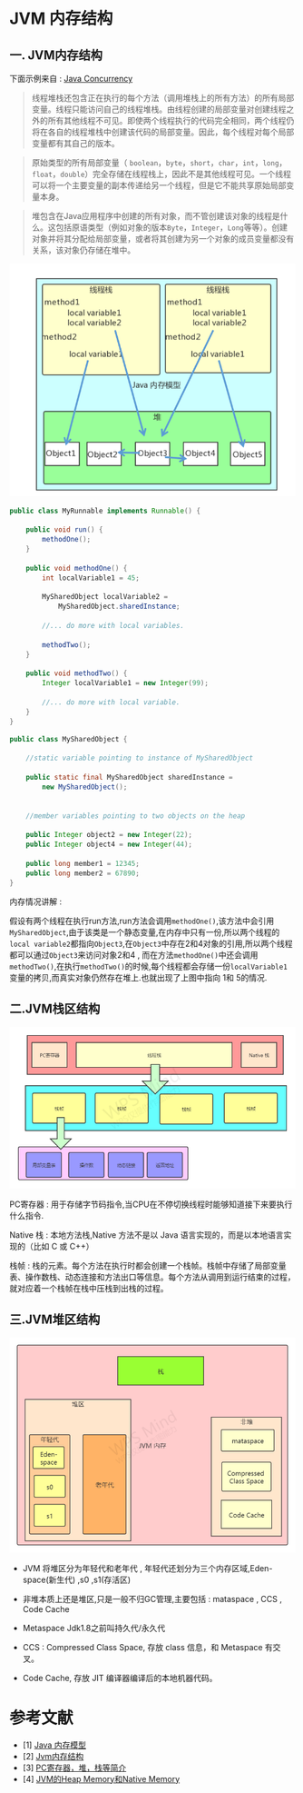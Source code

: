# JVM 内存结构



## 一. JVM内存结构
下面示例来自 : [Java Concurrency](http://tutorials.jenkov.com/java-concurrency/java-memory-model.html)

> 线程堆栈还包含正在执行的每个方法（调用堆栈上的所有方法）的所有局部变量。线程只能访问自己的线程堆栈。由线程创建的局部变量对创建线程之外的所有其他线程不可见。即使两个线程执行的代码完全相同，两个线程仍将在各自的线程堆栈中创建该代码的局部变量。因此，每个线程对每个局部变量都有其自己的版本。 

> 原始类型的所有局部变量（ `boolean`，`byte`，`short`，`char`，`int`，`long`， `float`，`double`）完全存储在线程栈上，因此不是其他线程可见。一个线程可以将一个主要变量的副本传递给另一个线程，但是它不能共享原始局部变量本身。 

> 堆包含在Java应用程序中创建的所有对象，而不管创建该对象的线程是什么。这包括原语类型（例如对象的版本`Byte`，`Integer`，`Long`等等）。创建对象并将其分配给局部变量，或者将其创建为另一个对象的成员变量都没有关系，该对象仍存储在堆中。 

![JVM 内存结构](../../resources/java/jvm/Java内存结构.png)

```java
public class MyRunnable implements Runnable() {

    public void run() {
        methodOne();
    }

    public void methodOne() {
        int localVariable1 = 45;

        MySharedObject localVariable2 =
            MySharedObject.sharedInstance;

        //... do more with local variables.

        methodTwo();
    }

    public void methodTwo() {
        Integer localVariable1 = new Integer(99);

        //... do more with local variable.
    }
}
```
```java
public class MySharedObject {

    //static variable pointing to instance of MySharedObject

    public static final MySharedObject sharedInstance =
        new MySharedObject();


    //member variables pointing to two objects on the heap

    public Integer object2 = new Integer(22);
    public Integer object4 = new Integer(44);

    public long member1 = 12345;
    public long member2 = 67890;
}
```

内存情况讲解 : 

假设有两个线程在执行run方法,run方法会调用`methodOne()`,该方法中会引用`MySharedObject`,由于该类是一个静态变量,在内存中只有一份,所以两个线程的` local variable2 `都指向`Object3`,在`Object3`中存在2和4对象的引用,所以两个线程都可以通过`Object3`来访问对象2和4 , 而在方法`methodOne()`中还会调用`methodTwo()`,在执行`methodTwo()`的时候,每个线程都会存储一份`localVariable1` 变量的拷贝,而真实对象仍然存在堆上.也就出现了上图中指向 1和 5的情况.

## 二.JVM栈区结构

![Java栈内存结构](../../resources/java/jvm/Java栈内存结构.png)

PC寄存器 : 用于存储字节码指令,当CPU在不停切换线程时能够知道接下来要执行什么指令.

Native 栈 : 本地方法栈,Native 方法不是以 Java 语言实现的，而是以本地语言实现的（比如 C 或 C++）

栈帧 : 栈的元素。每个方法在执行时都会创建一个栈帧。栈帧中存储了局部变量表、操作数栈、动态连接和方法出口等信息。每个方法从调用到运行结束的过程，就对应着一个栈帧在栈中压栈到出栈的过程。

## 三.JVM堆区结构

![JVM内存结构-堆区](../../resources/java/jvm/JVM内存结构-堆区.png)

- JVM 将堆区分为年轻代和老年代  , 年轻代还划分为三个内存区域,Eden-space(新生代) ,s0 ,s1(存活区)

- 非堆本质上还是堆区,只是一般不归GC管理,主要包括 : mataspace , CCS , Code Cache
- Metaspace Jdk1.8之前叫持久代/永久代
- CCS : Compressed Class Space, 存放 class 信息，和 Metaspace 有交叉。
- Code Cache, 存放 JIT 编译器编译后的本地机器代码。



# 参考文献

- [1] [Java 内存模型](http://tutorials.jenkov.com/java-concurrency/java-memory-model.html )
- [2] [Jvm内存结构](https://blog.csdn.net/rongtaoup/article/details/89142396)
- [3] [PC寄存器，堆，栈等简介](https://blog.csdn.net/axiang_/article/details/107366145)
- [4] [JVM的Heap Memory和Native Memory](https://blog.csdn.net/u013721793/article/details/51204001?utm_medium=distribute.pc_relevant.none-task-blog-BlogCommendFromMachineLearnPai2-1.control&depth_1-utm_source=distribute.pc_relevant.none-task-blog-BlogCommendFromMachineLearnPai2-1.control)